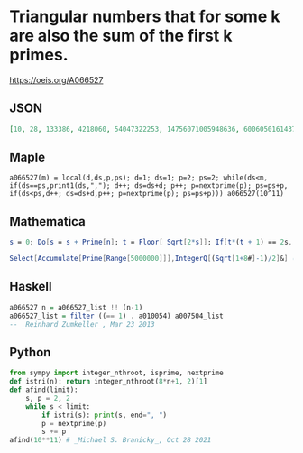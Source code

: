 # Triangular numbers that for some k are also the sum of the first k primes\.
https://oeis.org/A066527
## JSON
```JSON
[10, 28, 133386, 4218060, 54047322253, 14756071005948636, 600605016143706003, 41181981873797476176, 240580227206205322973571, 1350027226921161196478736]
```
## Maple
```Maple
a066527(m) = local(d,ds,p,ps); d=1; ds=1; p=2; ps=2; while(ds<m, if(ds==ps,print1(ds,","); d++; ds=ds+d; p++; p=nextprime(p); ps=ps+p, if(ds<ps,d++; ds=ds+d,p++; p=nextprime(p); ps=ps+p))) a066527(10^11)
```
## Mathematica
```Mathematica
s = 0; Do[s = s + Prime[n]; t = Floor[ Sqrt[2*s]]; If[t*(t + 1) == 2s, Print[s]], {n, 1, 10^6} ]
```
```Mathematica
Select[Accumulate[Prime[Range[5000000]]],IntegerQ[(Sqrt[1+8#]-1)/2]&] (* _Harvey P. Dale_, May 04 2013 *)
```
## Haskell
```Haskell
a066527 n = a066527_list !! (n-1)
a066527_list = filter ((== 1) . a010054) a007504_list
-- _Reinhard Zumkeller_, Mar 23 2013
```
## Python
```Python
from sympy import integer_nthroot, isprime, nextprime
def istri(n): return integer_nthroot(8*n+1, 2)[1]
def afind(limit):
    s, p = 2, 2
    while s < limit:
        if istri(s): print(s, end=", ")
        p = nextprime(p)
        s += p
afind(10**11) # _Michael S. Branicky_, Oct 28 2021
```
